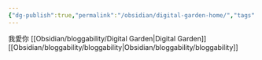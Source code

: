 ```yaml
---
{"dg-publish":true,"permalink":"/obsidian/digital-garden-home/","tags":["gardenEntry"]}
---
```


我愛你 [[Obsidian/bloggability/Digital Garden\|Digital Garden]] [[Obsidian/bloggability/bloggability\|Obsidian/bloggability/bloggability]]